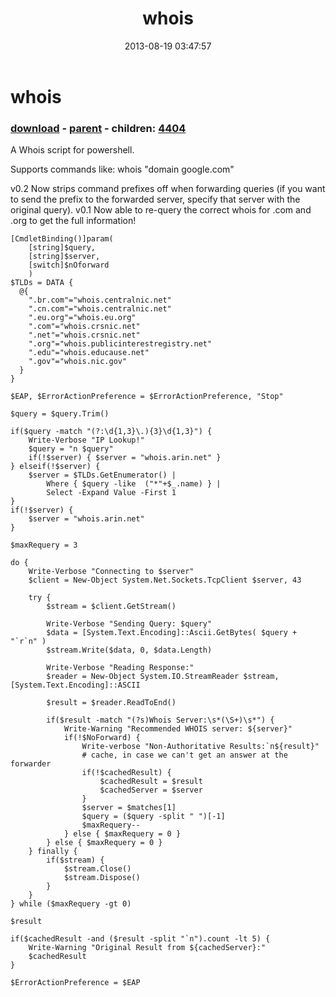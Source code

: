 ﻿---
pid:            4403
poster:         Joel Bennett
title:          whois
date:           2013-08-19 03:47:57
format:         posh
parent:         4400
parent:         4400
children:       4404
---

# whois

### [download](4403.ps1) - [parent](4400.md) - children: [4404](4404.md)

A Whois script for powershell. 

Supports commands like:  whois "domain google.com"

v0.2 Now strips command prefixes off when forwarding queries (if you want to send the prefix to the forwarded server, specify that server with the original query).
v0.1 Now able to re-query the correct whois for .com and .org to get the full information!

```posh
[CmdletBinding()]param(
    [string]$query, 
    [string]$server,
    [switch]$nOforward
    )
$TLDs = DATA {
  @{
    ".br.com"="whois.centralnic.net"
    ".cn.com"="whois.centralnic.net"
    ".eu.org"="whois.eu.org"
    ".com"="whois.crsnic.net"
    ".net"="whois.crsnic.net"
    ".org"="whois.publicinterestregistry.net"
    ".edu"="whois.educause.net"
    ".gov"="whois.nic.gov"
  }
}

$EAP, $ErrorActionPreference = $ErrorActionPreference, "Stop"

$query = $query.Trim()

if($query -match "(?:\d{1,3}\.){3}\d{1,3}") {
    Write-Verbose "IP Lookup!"
    $query = "n $query"
    if(!$server) { $server = "whois.arin.net" }
} elseif(!$server) {
    $server = $TLDs.GetEnumerator() |
        Where { $query -like  ("*"+$_.name) } |
        Select -Expand Value -First 1
}
if(!$server) {
    $server = "whois.arin.net"
}

$maxRequery = 3 

do {
    Write-Verbose "Connecting to $server"
    $client = New-Object System.Net.Sockets.TcpClient $server, 43

    try {
        $stream = $client.GetStream()

        Write-Verbose "Sending Query: $query"
        $data = [System.Text.Encoding]::Ascii.GetBytes( $query + "`r`n" )
        $stream.Write($data, 0, $data.Length)

        Write-Verbose "Reading Response:"
        $reader = New-Object System.IO.StreamReader $stream, [System.Text.Encoding]::ASCII

        $result = $reader.ReadToEnd()

        if($result -match "(?s)Whois Server:\s*(\S+)\s*") {
            Write-Warning "Recommended WHOIS server: ${server}"
            if(!$NoForward) {
                Write-verbose "Non-Authoritative Results:`n${result}"
                # cache, in case we can't get an answer at the forwarder
                if(!$cachedResult) {
                    $cachedResult = $result
                    $cachedServer = $server
                }
                $server = $matches[1]
                $query = ($query -split " ")[-1]
                $maxRequery--
            } else { $maxRequery = 0 }
        } else { $maxRequery = 0 }
    } finally {
        if($stream) {
            $stream.Close()
            $stream.Dispose()
        }
    }
} while ($maxRequery -gt 0)

$result

if($cachedResult -and ($result -split "`n").count -lt 5) {
    Write-Warning "Original Result from ${cachedServer}:"
    $cachedResult
}

$ErrorActionPreference = $EAP
```

